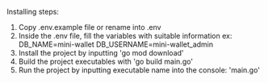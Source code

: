 Installing steps:
1. Copy .env.example file or rename into .env
2. Inside the .env file, fill the variables with suitable information
    ex: DB_NAME=mini-wallet
        DB_USERNAME=mini-wallet_admin
3. Install the project by inputting 'go mod download'
4. Build the project executables with 'go build main.go'
5. Run the project by inputting executable name into the console: 'main.go'